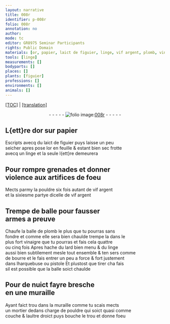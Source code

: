 ```yaml
---
layout: narrative
title: 008r
identifier: p-008r
folio: 008r
annotation: no
author:
mode: tc
editor: GR8975 Seminar Participants
rights: Public Domain
materials: [or, papier, laict de figuier, linge, vif argent, plomb, vinaigre, lard, bourre]
tools: [linge]
measurements: []
bodyparts: []
places: []
plants: [figuier]
professions: []
environments: []
animals: []
---
```


<p><a href="{{ site.baseurl }}/diplomatic/">[TOC]</a> | <a href="{{ site.baseurl }}/texts/p-008r_tl/">[translation]</a></p><div class="folio" align="center">- - - - - <a href="http://gallica.bnf.fr/ark:/12148/btv1b10500001g/f21.image" target="_blank"><img src="https://cu-mkp.github.io/2017-workshop-edition/assets/photo-icon.png" alt="folio image: " style="display:inline-block; margin-bottom:-3px;"/>008r</a> - - - - - </div>  
  

## L{ett}re d<span class="m">or</span> sur <span class="m">papier</span>

 
Escripts avecq du <span class="m">laict de <span class="pa">figuier</span></span> puys laisse un peu<br/> seicher apres pose l<span class="m">or</span> en feuille & estant bien sec frotte<br/> avecq un <span class="tl"><span class="m">linge</span></span> et la seule l{ett}re demeurera
 
 
  

## Pour rompre grenades et donner<br/> violence aux artifices de foeu

 
Mects parmy la pouldre <span class="del">six fois autant de <span class="m">vif argent</span></span><br/> <span class="del">et</span> la sixiesme partye dicelle de <span class="m">vif argent</span>
 
 
  

## Trempe de balle pour fausser<br/> armes a preuve

 
Chaufe la balle de <span class="m">plomb</span> le plus que tu pourras sans<br/> fondre et comme elle sera bien chaulde trempe la dans le<br/> plus fort <span class="m">vinaigre</span> que tu pourras et fais cela quattre<br/> ou cinq fois Apres hache du <span class="m">lard</span> bien menu & du <span class="m">linge</span><br/> aussi bien subtilement mesle tout ensemble & ten sers comme<br/> de <span class="m">bourre</span> et le fais entrer un peu a force & fort justement<br/> dans lharquebuse ou pistole Et plustost que tirer <span class="del">cha</span> fais<br/> sil est possible que la balle soict chaulde
 
 
  

## Pour de nuict fayre bresche<br/> en une muraille

 
Ayant faict trou dans la muraille comme tu scais mects<br/> un mortier dedans charge de pouldre qui soict quasi comme<br/> couche & laultre droict puys bouche le trou et donne foeu
 
